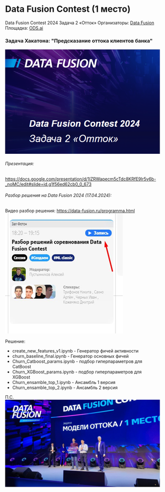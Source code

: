 # Data Fusion Contest (1 место)
Data Fusion Contest 2024 Задача 2 «Отток»
Организаторы: [Data Fusion](https://data-fusion.ru/contest.html)  
Площадка: [ODS.ai](https://ods.ai/competitions/data-fusion2024-churn)  

### Задача Хакатона: "Предсказание оттока клиентов банка" 
![title](media/title.png)

###### Презентация:
https://docs.google.com/presentation/d/1lZRWapecm5cTdc8KRfE9Ir5v6b-_noMC/edit#slide=id.g1f56ed62cb0_0_673

###### Разбор решения на Data Fusion 2024 (17.04.2024):
Видео разбор решения:
https://data-fusion.ru/programma.html
![razbor](media/razbor_link.jpg)

Решение:
- create_new_features_v1.ipynb - Генератор фичей активности  
- churn_baseline_final.ipynb  - Генератор основных фичей
- Churn_Catboost_params.ipynb - подбор гиперпараметров для CatBoost
- Churn_XGBoost_params.ipynb - подбор гиперпараметров для XGBoost
- Churn_ensamble_top_1.ipynb - Ансамбль 1 версия
- Churn_ensamble_top_2.ipynb - Ансамбль 2 версия


П.С.
![awarding](media/awarding.jpg)

